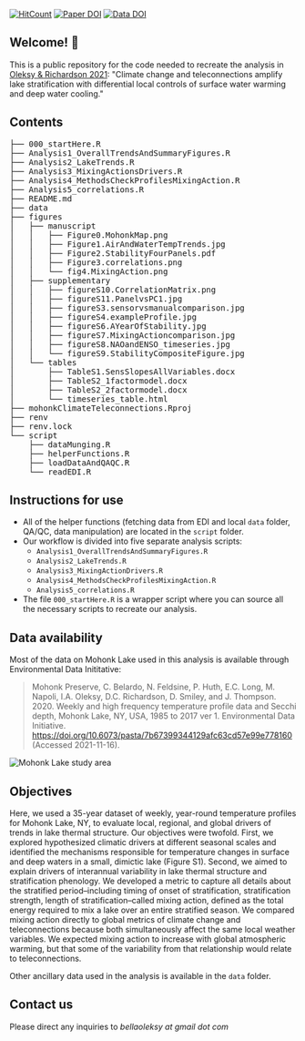 <!-- badges: start -->
[![HitCount](http://hits.dwyl.com/bellaoleksy/mohonkClimateTeleconnections.svg?style=flat-square)](http://hits.dwyl.com/bellaoleksy/mohonkClimateTeleconnections)
[![Paper DOI](https://img.shields.io/badge/Paper-10.1029/2020GL090959-blue.svg)](https://doi.org/10.1029/2020GL090959)
[![Data DOI](https://img.shields.io/badge/Data-10.6073/pasta/7b67399344129afc63cd57e99e778160-informational.svg)](https://doi.org/10.6073/pasta/7b67399344129afc63cd57e99e778160)
<!-- badges: end -->

## Welcome! :wave: 
This is a public repository for the code needed to recreate the analysis in [Oleksy &amp; Richardson 2021](https://agupubs-onlinelibrary-wiley-com.libproxy.uwyo.edu/share/6CICWHJVCWHMIUIRAH8G?target=10.1029/2020GL090959): "Climate change and teleconnections amplify lake stratification with differential local controls of surface water warming and deep water cooling."

## Contents 
<pre>
├── 000_startHere.R
├── Analysis1_OverallTrendsAndSummaryFigures.R
├── Analysis2_LakeTrends.R
├── Analysis3_MixingActionsDrivers.R
├── Analysis4_MethodsCheckProfilesMixingAction.R
├── Analysis5_correlations.R
├── README.md
├── data
├── figures
│   ├── manuscript
│   │   ├── Figure0.MohonkMap.png
│   │   ├── Figure1.AirAndWaterTempTrends.jpg
│   │   ├── Figure2.StabilityFourPanels.pdf
│   │   ├── Figure3.correlations.png
│   │   └── fig4.MixingAction.png
│   ├── supplementary
│   │   ├── figureS10.CorrelationMatrix.png
│   │   ├── figureS11.PanelvsPC1.jpg
│   │   ├── figureS3.sensorvsmanualcomparison.jpg
│   │   ├── figureS4.exampleProfile.jpg
│   │   ├── figureS6.AYearOfStability.jpg
│   │   ├── figureS7.MixingActioncomparison.jpg
│   │   ├── figureS8.NAOandENSO_timeseries.jpg
│   │   └── figureS9.StabilityCompositeFigure.jpg
│   └── tables
│       ├── TableS1.SensSlopesAllVariables.docx
│       ├── TableS2_1factormodel.docx
│       ├── TableS2_2factormodel.docx
│       └── timeseries_table.html
├── mohonkClimateTeleconnections.Rproj
├── renv
├── renv.lock
└── script
    ├── dataMunging.R
    ├── helperFunctions.R
    ├── loadDataAndQAQC.R
    └── readEDI.R
</pre>

## Instructions for use
* All of the helper functions (fetching data from EDI and local `data` folder, QA/QC, data manipulation) are located in the `script` folder.
* Our workflow is divided into five separate analysis scripts:
  - `Analysis1_OverallTrendsAndSummaryFigures.R`
  - `Analysis2_LakeTrends.R`
  - `Analysis3_MixingActionDrivers.R`
  - `Analysis4_MethodsCheckProfilesMixingAction.R`
  - `Analysis5_correlations.R`
* The file `000_startHere.R` is a wrapper script where you can source all the necessary scripts to recreate our analysis. 

## Data availability
Most of the data on Mohonk Lake used in this analysis is available through Environmental Data Inititative:

> Mohonk Preserve, C. Belardo, N. Feldsine, P. Huth, E.C. Long, M. Napoli, I.A. Oleksy, D.C. Richardson, D. Smiley, and J. Thompson. 2020. Weekly and high frequency temperature profile data and Secchi depth, Mohonk Lake, NY, USA, 1985 to 2017 ver 1. Environmental Data Initiative. https://doi.org/10.6073/pasta/7b67399344129afc63cd57e99e778160 (Accessed 2021-11-16).

![Mohonk Lake study area](figures/manuscript/Figure0.MohonkMap.png)

## Objectives 
Here, we used a 35-year dataset of weekly, year-round temperature profiles for Mohonk Lake, NY, to evaluate local, regional, and global drivers of trends in lake thermal structure. Our objectives were twofold. First, we explored hypothesized climatic drivers at different seasonal scales and identified the mechanisms responsible for temperature changes in surface and deep waters in a small, dimictic lake (Figure S1). Second, we aimed to explain drivers of interannual variability in lake thermal structure and stratification phenology. We developed a metric to capture all details about the stratified period–including timing of onset of stratification, stratification strength, length of stratification–called mixing action, defined as the total energy required to mix a lake over an entire stratified season. We compared mixing action directly to global metrics of climate change and teleconnections because both simultaneously affect the same local weather variables. We expected mixing action to increase with global atmospheric warming, but that some of the variability from that relationship would relate to teleconnections.

Other ancillary data used in the analysis is available in the `data` folder.

## Contact us
Please direct any inquiries to *bellaoleksy at gmail dot com*
